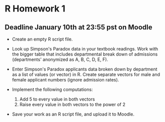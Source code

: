 # R Homework 1
## Deadline January 10th at 23:55 pst on Moodle

* Create an empty R script file. 

* Look up Simpson's Paradox data in your textbook readings. Work with the bigger table that includes departmental break down of admissions (departments' anonymized as A, B, C, D, E, F).

* Enter Simpson's Paradox applicants data broken down by department as a list of values (or vector) in R. Create separate vectors for male and female applicant numbers (ignore admission rates). 

* Implement the following computations: 
  1. Add 5 to every value in both vectors
  2. Raise every value in both vectors to the power of 2

* Save your work as an R script file, and upload it to Moodle. 
